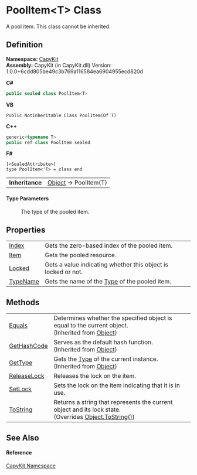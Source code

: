 # PoolItem&lt;T&gt; Class


A pool item. This class cannot be inherited.



## Definition
**Namespace:** <a href="N_CapyKit">CapyKit</a>  
**Assembly:** CapyKit (in CapyKit.dll) Version: 1.0.0+6cdd805be49c3b769a116584ea6904955ecd820d

**C#**
``` C#
public sealed class PoolItem<T>

```
**VB**
``` VB
Public NotInheritable Class PoolItem(Of T)
```
**C++**
``` C++
generic<typename T>
public ref class PoolItem sealed
```
**F#**
``` F#
[<SealedAttribute>]
type PoolItem<'T> = class end
```

<table><tr><td><strong>Inheritance</strong></td><td><a href="https://learn.microsoft.com/dotnet/api/system.object" target="_blank" rel="noopener noreferrer">Object</a>  →  PoolItem(T)</td></tr>
</table>



#### Type Parameters
<dl><dt /><dd>The type of the pooled item.</dd></dl>

## Properties
<table>
<tr>
<td><a href="P_CapyKit_PoolItem_1_Index">Index</a></td>
<td>Gets the zero-based index of the pooled item.</td></tr>
<tr>
<td><a href="P_CapyKit_PoolItem_1_Item">Item</a></td>
<td>Gets the pooled resource.</td></tr>
<tr>
<td><a href="P_CapyKit_PoolItem_1_Locked">Locked</a></td>
<td>Gets a value indicating whether this object is locked or not.</td></tr>
<tr>
<td><a href="P_CapyKit_PoolItem_1_TypeName">TypeName</a></td>
<td>Gets the name of the <a href="https://learn.microsoft.com/dotnet/api/system.type" target="_blank" rel="noopener noreferrer">Type</a> of the pooled item.</td></tr>
</table>

## Methods
<table>
<tr>
<td><a href="https://learn.microsoft.com/dotnet/api/system.object.equals#system-object-equals(system-object)" target="_blank" rel="noopener noreferrer">Equals</a></td>
<td>Determines whether the specified object is equal to the current object.<br />(Inherited from <a href="https://learn.microsoft.com/dotnet/api/system.object" target="_blank" rel="noopener noreferrer">Object</a>)</td></tr>
<tr>
<td><a href="https://learn.microsoft.com/dotnet/api/system.object.gethashcode" target="_blank" rel="noopener noreferrer">GetHashCode</a></td>
<td>Serves as the default hash function.<br />(Inherited from <a href="https://learn.microsoft.com/dotnet/api/system.object" target="_blank" rel="noopener noreferrer">Object</a>)</td></tr>
<tr>
<td><a href="https://learn.microsoft.com/dotnet/api/system.object.gettype" target="_blank" rel="noopener noreferrer">GetType</a></td>
<td>Gets the <a href="https://learn.microsoft.com/dotnet/api/system.type" target="_blank" rel="noopener noreferrer">Type</a> of the current instance.<br />(Inherited from <a href="https://learn.microsoft.com/dotnet/api/system.object" target="_blank" rel="noopener noreferrer">Object</a>)</td></tr>
<tr>
<td><a href="M_CapyKit_PoolItem_1_ReleaseLock">ReleaseLock</a></td>
<td>Releases the lock on the item.</td></tr>
<tr>
<td><a href="M_CapyKit_PoolItem_1_SetLock">SetLock</a></td>
<td>Sets the lock on the item indicating that it is in use.</td></tr>
<tr>
<td><a href="M_CapyKit_PoolItem_1_ToString">ToString</a></td>
<td>Returns a string that represents the current object and its lock state.<br />(Overrides <a href="https://learn.microsoft.com/dotnet/api/system.object.tostring" target="_blank" rel="noopener noreferrer">Object.ToString()</a>)</td></tr>
</table>

## See Also


#### Reference
<a href="N_CapyKit">CapyKit Namespace</a>  
